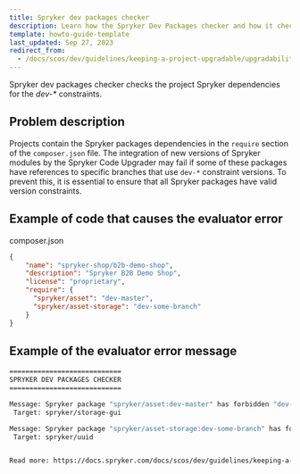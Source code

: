 ```yaml
---
title: Spryker dev packages checker
description: Learn how the Spryker Dev Packages checker and how it checks the project dependencies for constraitns within your spryker projects.
template: howto-guide-template
last_updated: Sep 27, 2023
redirect_from:
  - /docs/scos/dev/guidelines/keeping-a-project-upgradable/upgradability-guidelines/spryker-dev-packages-checker.html
---
```


Spryker dev packages checker checks the project Spryker dependencies for the _dev-*_ constraints.

## Problem description

Projects contain the Spryker packages dependencies in the `require` section of the `composer.json` file. The integration of new versions of Spryker modules by the Spryker Code Upgrader may fail if some of these packages have references to specific branches that use `dev-*` constraint versions. To prevent this, it is essential to ensure that all Spryker packages have valid version constraints.

## Example of code that causes the evaluator error

composer.json
```json
{
    "name": "spryker-shop/b2b-demo-shop",
    "description": "Spryker B2B Demo Shop",
    "license": "proprietary",
    "require": {
      "spryker/asset": "dev-master",
      "spryker/asset-storage": "dev-some-branch"
    }
}
```

## Example of the evaluator error message

```bash
============================
SPRYKER DEV PACKAGES CHECKER
============================

Message: Spryker package "spryker/asset:dev-master" has forbidden "dev-*" version constraint
 Target: spryker/storage-gui                                                                    

Message: Spryker package "spryker/asset-storage:dev-some-branch" has forbidden "dev-*" version constraint
 Target: spryker/uuid                                                                                                           


Read more: https://docs.spryker.com/docs/scos/dev/guidelines/keeping-a-project-upgradable/upgradability-guidelines/spryker-dev-packages-checker.html

```
